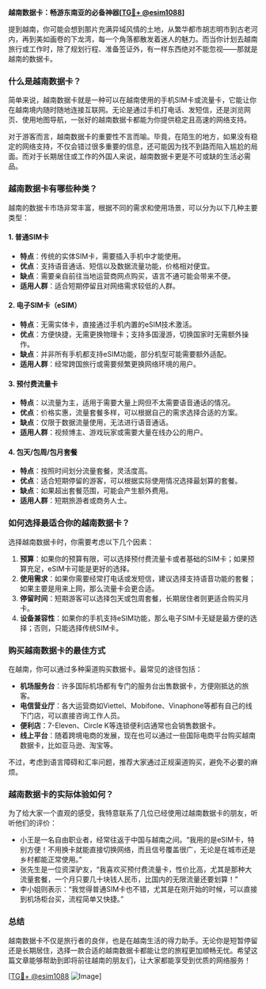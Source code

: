 **越南数据卡：畅游东南亚的必备神器[[TG💪+ @esim1088](https://t.me/s/esim1088)]**

提到越南，你可能会想到那片充满异域风情的土地，从繁华都市胡志明市到古老河内，再到美如画卷的下龙湾，每一个角落都散发着迷人的魅力。而当你计划去越南旅行或工作时，除了规划行程、准备签证外，有一样东西绝对不能忽视——那就是越南的数据卡。

### 什么是越南数据卡？

简单来说，越南数据卡就是一种可以在越南使用的手机SIM卡或流量卡，它能让你在越南境内随时随地连接互联网。无论是通过手机打电话、发短信，还是浏览网页、使用地图导航，一张好的越南数据卡都能为你提供稳定且高速的网络支持。

对于游客而言，越南数据卡的重要性不言而喻。毕竟，在陌生的地方，如果没有稳定的网络支持，不仅会错过很多重要的信息，还可能因为找不到路而陷入尴尬的局面。而对于长期居住或工作的外国人来说，越南数据卡更是不可或缺的生活必需品。

### 越南数据卡有哪些种类？

越南的数据卡市场非常丰富，根据不同的需求和使用场景，可以分为以下几种主要类型：

#### 1. **普通SIM卡**
   - **特点**：传统的实体SIM卡，需要插入手机中才能使用。
   - **优点**：支持语音通话、短信以及数据流量功能，价格相对便宜。
   - **缺点**：需要亲自前往当地运营商网点购买，语言不通可能会带来不便。
   - **适用人群**：适合短期停留且对网络需求较低的人群。

#### 2. **电子SIM卡（eSIM）**
   - **特点**：无需实体卡，直接通过手机内置的eSIM技术激活。
   - **优点**：方便快捷，无需更换物理卡；支持多国漫游，切换国家时无需额外操作。
   - **缺点**：并非所有手机都支持eSIM功能，部分机型可能需要额外适配。
   - **适用人群**：经常跨国旅行或需要频繁更换网络环境的用户。

#### 3. **预付费流量卡**
   - **特点**：以流量为主，适用于需要大量上网但不太需要语音通话的情况。
   - **优点**：价格实惠，流量套餐多样，可以根据自己的需求选择合适的方案。
   - **缺点**：仅限于数据流量使用，无法进行语音通话。
   - **适用人群**：视频博主、游戏玩家或需要大量在线办公的用户。

#### 4. **包天/包周/包月套餐**
   - **特点**：按照时间划分流量套餐，灵活度高。
   - **优点**：适合短期停留的游客，可以根据实际使用情况选择最划算的套餐。
   - **缺点**：如果超出套餐范围，可能会产生额外费用。
   - **适用人群**：短期旅游者或商务人士。

### 如何选择最适合你的越南数据卡？

选择越南数据卡时，你需要考虑以下几个因素：

1. **预算**：如果你的预算有限，可以选择预付费流量卡或者基础的SIM卡；如果预算充足，eSIM卡可能是更好的选择。
2. **使用需求**：如果你需要经常打电话或发短信，建议选择支持语音功能的套餐；如果主要是用来上网，那么流量卡会更合适。
3. **停留时间**：短期游客可以选择包天或包周套餐，长期居住者则更适合购买月卡。
4. **设备兼容性**：如果你的手机支持eSIM功能，那么电子SIM卡无疑是最方便的选择；否则，只能选择传统SIM卡。

### 购买越南数据卡的最佳方式

在越南，你可以通过多种渠道购买数据卡。最常见的途径包括：

- **机场服务台**：许多国际机场都有专门的服务台出售数据卡，方便刚抵达的旅客。
- **电信营业厅**：各大运营商如Viettel、Mobifone、Vinaphone等都有自己的线下门店，可以直接咨询工作人员。
- **便利店**：7-Eleven、Circle K等连锁便利店通常也会销售数据卡。
- **线上平台**：随着跨境电商的发展，现在也可以通过一些国际电商平台购买越南数据卡，比如亚马逊、淘宝等。

不过，考虑到语言障碍和汇率问题，推荐大家通过正规渠道购买，避免不必要的麻烦。

### 越南数据卡的实际体验如何？

为了给大家一个直观的感受，我特意联系了几位已经使用过越南数据卡的朋友，听听他们的评价：

- 小王是一名自由职业者，经常往返于中国与越南之间。“我用的是eSIM卡，特别方便！不用换卡就能直接切换网络，而且信号覆盖很广，无论是在城市还是乡村都能正常使用。”
- 张先生是一位资深驴友，“我喜欢买预付费流量卡，性价比高，尤其是那种大流量套餐，一个月只要几十块钱人民币，比国内的无限流量还要划算！”
- 李小姐则表示：“我觉得普通SIM卡也不错，尤其是在刚开始的时候，可以直接到机场柜台买，流程简单又快捷。”

### 总结

越南数据卡不仅是旅行者的良伴，也是在越南生活的得力助手。无论你是短暂停留还是长期居住，选择一款合适的越南数据卡都能让您的旅程更加顺畅无忧。希望这篇文章能够帮助到即将前往越南的朋友们，让大家都能享受到优质的网络服务！

[[TG💪+ @esim1088](https://t.me/s/esim1088) ![Image](https://i.postimg.cc/4NQfJmqS/Snipaste-2025-05-13-00-14-12.png)]